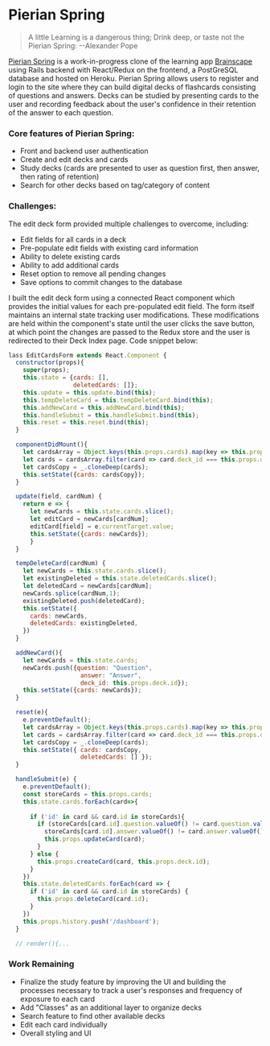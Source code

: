 # Pierian Spring

>A little Learning is a dangerous thing;
>Drink deep, or taste not the Pierian Spring:
--Alexander Pope

[Pierian Spring](https://pierian-spring.herokuapp.com/#/) is a work-in-progress clone of the learning app [Brainscape](https://www.brainscape.com) using Rails backend with React/Redux on the frontend, a PostGreSQL database and hosted on Heroku.  Pierian Spring allows users to register and login to the site where they can build digital decks of flashcards consisting of questions and answers.  Decks can be studied by presenting cards to the user and recording feedback about the user's confidence in their retention of the answer to each question.

### Core features of Pierian Spring:
   - Front and backend user authentication
   - Create and edit decks and cards
   - Study decks (cards are presented to user as question first, then answer, then rating of retention)
   - Search for other decks based on tag/category of content
  
### Challenges:

The edit deck form provided multiple challenges to overcome, including:
-   Edit fields for all cards in a deck
-   Pre-populate edit fields with existing card information
-   Ability to delete existing cards
-   Ability to add additional cards
-   Reset option to remove all pending changes
-   Save options to commit changes to the database

I built the edit deck form using a connected React component which provides the initial values for each pre-populated edit field.  The form itself maintains an internal state tracking user modifications.  These modifications are held within the component's state until the user clicks the save button, at which point the changes are passed to the Redux store and the user is redirected to their Deck Index page.  Code snippet below:

```js
lass EditCardsForm extends React.Component {
  constructor(props){
    super(props);
    this.state = {cards: [],
                  deletedCards: []};
    this.update = this.update.bind(this);
    this.tempDeleteCard = this.tempDeleteCard.bind(this);
    this.addNewCard = this.addNewCard.bind(this);
    this.handleSubmit = this.handleSubmit.bind(this);
    this.reset = this.reset.bind(this);
  }

  componentDidMount(){
    let cardsArray = Object.keys(this.props.cards).map(key => this.props.cards[key]);
    let cards = cardsArray.filter(card => card.deck_id === this.props.deck.id);
    let cardsCopy = _.cloneDeep(cards);
    this.setState({cards: cardsCopy});
  }

  update(field, cardNum) {
    return e => {
      let newCards = this.state.cards.slice();
      let editCard = newCards[cardNum];
      editCard[field] = e.currentTarget.value;
      this.setState({cards: newCards});
      }
  }

  tempDeleteCard(cardNum) {
    let newCards = this.state.cards.slice();
    let existingDeleted = this.state.deletedCards.slice();
    let deletedCard = newCards[cardNum];
    newCards.splice(cardNum,1);
    existingDeleted.push(deletedCard);
    this.setState({
      cards: newCards,
      deletedCards: existingDeleted,
    })
  }

  addNewCard(){
    let newCards = this.state.cards;
    newCards.push({question: "Question",
                    answer: "Answer",
                    deck_id: this.props.deck.id});
    this.setState({cards: newCards});
  }

  reset(e){
    e.preventDefault();
    let cardsArray = Object.keys(this.props.cards).map(key => this.props.cards[key]);
    let cards = cardsArray.filter(card => card.deck_id === this.props.deck.id);
    let cardsCopy = _.cloneDeep(cards);
    this.setState({ cards: cardsCopy,
                    deletedCards: [] });
  }

  handleSubmit(e) {
    e.preventDefault();
    const storeCards = this.props.cards;
    this.state.cards.forEach(card=>{
      
      if ('id' in card && card.id in storeCards){
        if (storeCards[card.id].question.valueOf() != card.question.valueOf() ||
          storeCards[card.id].answer.valueOf() != card.answer.valueOf()){
          this.props.updateCard(card);
        }
      } else {
        this.props.createCard(card, this.props.deck.id);
      }
    })
    this.state.deletedCards.forEach(card => {
      if ('id' in card && card.id in storeCards) {
        this.props.deleteCard(card.id);
      }
    })
    this.props.history.push('/dashboard');
  }

  // render(){...

```

### Work Remaining
- Finalize the study feature by improving the UI and building the processes necessary to track a user's responses and frequency of exposure to each card
- Add "Classes" as an additional layer to organize decks
- Search feature to find other available decks
- Edit each card individually
- Overall styling and UI

